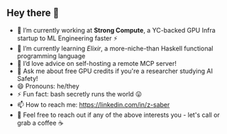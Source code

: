 ## Hey there 👋

<!--
**zazer0/zazer0** is a ✨ _special_ ✨ repository because its `README.md` (this file) appears on your GitHub profile.

Here are some ideas to get you started:

- 🔭 I’m currently working on ...
- 🌱 I’m currently learning ...
- 👯 I’m looking to collaborate on ...
- 🤔 I’m looking for help with ...
- 💬 Ask me about ...
- 📫 How to reach me: ...
- 😄 Pronouns: ...
- ⚡ Fun fact: ...
-->

- 🚀 I’m currently working at **Strong Compute**, a YC-backed GPU Infra startup to ML Engineering faster ⚡️
- 🌱 I’m currently learning _Elixir_, a more-niche-than Haskell functional programming language
- 🤔 I’d love advice on self-hosting a remote MCP server!
- 💬 Ask me about free GPU credits if you're a researcher studying AI Safety!
- 😄 Pronouns: he/they
- ⚡ Fun fact: bash secretly runs the world 😛
- 📫 How to reach me: https://linkedin.com/in/z-saber
- 🤗 Feel free to reach out if any of the above interests you - let's call or grab a coffee ☕️

